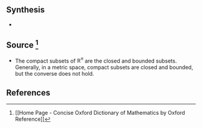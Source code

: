 ## Synthesis
- 
## Source [^1]
- The compact subsets of $\mathbb{R}^n$ are the closed and bounded subsets. Generally, in a metric space, compact subsets are closed and bounded, but the converse does not hold.
## References

[^1]: [[Home Page - Concise Oxford Dictionary of Mathematics by Oxford Reference]]